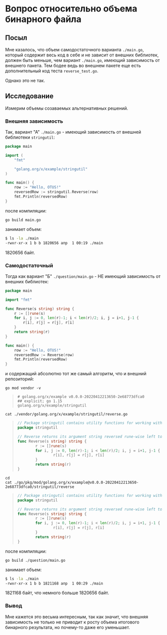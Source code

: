 # Вопрос относительно объема бинарного файла

## Посыл

Мне казалось, что объем самодостаточного варианта `./main.go`, который содержит весь код в себе и не зависит от внешних библиотек, должен быть меньше, чем вариант `./main.go`, имеющий зависимость от внешнего пакета.
Тем бодее ведь во внешнем пакете еще есть дополнительный код теста `reverse_test.go`.

Однако это не так.

## Исследование

Измерим объемы созаваемых альтернативных решений.

### Внешняя зависимость

Так, вариант "А" `./main.go` - имеющий зависимость от внешней библиотеки `stringutil`:

```go
package main

import (
    "fmt"

    "golang.org/x/example/stringutil"
)

func main() {
    row := "Hello, OTUS!"
    reversedRow := stringutil.Reverse(row)
    fmt.Println(reversedRow)
}
```

после компиляции:

```shell
go build main.go
```

занимает объем:

```bash
$ ls -la ./main
-rwxr-xr-x 1 b b 1820656 апр  1 00:19 ./main
```

1820656 байт.

### Самодостаточный

Тогда как вариант "Б" `./question/main.go` - НЕ имеющий зависимость от внешних библиотек:

```go
package main

import "fmt"

func Reverse(s string) string {
    r := []rune(s)
    for i, j := 0, len(r)-1; i < len(r)/2; i, j = i+1, j-1 {
        r[i], r[j] = r[j], r[i]
    }
    return string(r)
}

func main() {
    row := "Hello, OTUS!"
    reversedRow := Reverse(row)
    fmt.Println(reversedRow)
}
```

и содержащий абсолютно тот же самый алгоритм, что и внешний репозиторий:

```shell
go mod vendor -v
```

> ```text
> # golang.org/x/example v0.0.0-20220412213650-2e68773dfca0
> ## explicit; go 1.15
> golang.org/x/example/stringutil
> ```

```shell
cat ./vendor/golang.org/x/example/stringutil/reverse.go
```

> ```go
> // Package stringutil contains utility functions for working with strings.
> package stringutil
> 
> // Reverse returns its argument string reversed rune-wise left to right.
> func Reverse(s string) string {
>         r := []rune(s)
>         for i, j := 0, len(r)-1; i < len(r)/2; i, j = i+1, j-1 {
>                 r[i], r[j] = r[j], r[i]
>         }
>         return string(r)
> }
> ```

```shell
cd
cat ./go/pkg/mod/golang.org/x/example@v0.0.0-20220412213650-2e68773dfca0/stringutil/reverse
```

> ```go
> // Package stringutil contains utility functions for working with strings.
> package stringutil
> 
> // Reverse returns its argument string reversed rune-wise left to right.
> func Reverse(s string) string {
>         r := []rune(s)
>         for i, j := 0, len(r)-1; i < len(r)/2; i, j = i+1, j-1 {
>                 r[i], r[j] = r[j], r[i]
>         }
>         return string(r)
> }
> ```

после компиляции:

```shell
go build ./question/main.go 
```

занимает объем:

```bash
$ ls -la ./main
-rwxr-xr-x 1 b b 1821168 апр  1 00:29 ./main
```

1821168 байт, что немного больше 1820656 байт.

### Вывод

Мне кажется это весьма интересным, так как значит, что внешняя зависимость не только не приводит к росту объема итогового бинарного результата, но почему-то даже его уменьшает.

